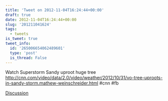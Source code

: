 ```yaml
---
title: 'Tweet on 2012-11-04T16:24:44+00:00'
draft: true
date: 2012-11-04T16:24:44+00:00
slug: '201211041624'
tags:
  - tweets
is_tweet: true
tweet_info:
  id: '265006654062489601'
  type: 'post'
  is_thread: False
---
```




Watch Superstorm Sandy uproot huge tree <http://cnn.com/video/data/2.0/video/weather/2012/10/31/vo-tree-uproots-in-sandy-storm.mathew-weinschreider.html> #cnn #fb

[Discussion](https://x.com/sytelus/status/265006654062489601)
